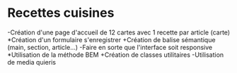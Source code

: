 # Recettes cuisines

-Création d'une page d'accueil de 12 cartes avec 1 recette par article (carte)
*Création d'un formulaire s'enregistrer
+Création de balise sémantique (main, section, article...)
-Faire en sorte que l'interface soit responsive
*Utilisation de la méthode BEM
+Création de classes utilitaires
-Utilisation de media quieris



